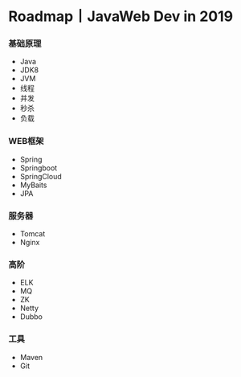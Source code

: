 # Roadmap丨JavaWeb Dev in 2019


### 基础原理
- Java
- JDK8
- JVM
- 线程
- 并发
- 秒杀
- 负载

### WEB框架
- Spring
- Springboot
- SpringCloud
- MyBaits
- JPA

### 服务器
- Tomcat
- Nginx

### 高阶
- ELK
- MQ
- ZK
- Netty
- Dubbo


### 工具
- Maven
- Git

